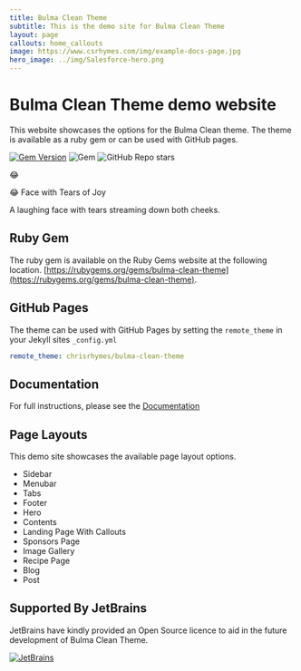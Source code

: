 ```yaml
---
title: Bulma Clean Theme
subtitle: This is the demo site for Bulma Clean Theme
layout: page
callouts: home_callouts
image: https://www.csrhymes.com/img/example-docs-page.jpg
hero_image: ../img/Salesforce-hero.png
---
```


# Bulma Clean Theme demo website

This website showcases the options for the Bulma Clean theme. The theme is available as a ruby gem or can be used with GitHub pages. 

[![Gem Version](https://badge.fury.io/rb/bulma-clean-theme.svg)](https://badge.fury.io/rb/bulma-clean-theme)
![Gem](https://img.shields.io/gem/dt/bulma-clean-theme.svg)
![GitHub Repo stars](https://img.shields.io/github/stars/chrisrhymes/bulma-clean-theme?style=social)

<div class="card">
  <div class="card-content">
    <div class="media">
      <div class="media-left">
        <p class="image is-128x128">
          <span class="emoji is-large" role="img" aria-label="Face with Tears of Joy">😂</span>
        </p>
      </div>
      <div class="media-content">
        <p class="title is-4">😂 Face with Tears of Joy</p>
        <p class="subtitle is-6">A laughing face with tears streaming down both cheeks.</p>
      </div>
    </div>
  </div>
</div>


## Ruby Gem

The ruby gem is available on the Ruby Gems website at the following location. [https://rubygems.org/gems/bulma-clean-theme](https://rubygems.org/gems/bulma-clean-theme).

## GitHub Pages

The theme can be used with GitHub Pages by setting the `remote_theme` in your Jekyll sites `_config.yml`

```yml
remote_theme: chrisrhymes/bulma-clean-theme
```

## Documentation

For full instructions, please see the [Documentation](/bulma-clean-theme/docs/)

## Page Layouts

This demo site showcases the available page layout options. 

* Sidebar
* Menubar
* Tabs
* Footer
* Hero
* Contents
* Landing Page With Callouts
* Sponsors Page
* Image Gallery
* Recipe Page
* Blog
* Post

## Supported By JetBrains

JetBrains have kindly provided an Open Source licence to aid in the future development of Bulma Clean Theme.

[![JetBrains](img/jetbrains-variant-4.svg)](https://www.jetbrains.com/?from=bulma-clean-theme)
